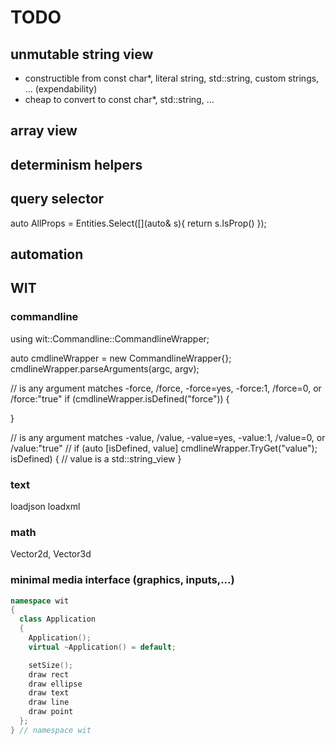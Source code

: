 # TODO

## unmutable string view

- constructible from const char*, literal string, std::string, custom strings, ... (expendability)
- cheap to convert to const char*, std::string, ...

## array view

## determinism helpers

## query selector

auto AllProps = Entities.Select([](auto& s){ return s.IsProp() });

## automation

## WIT

### commandline

using wit::Commandline::CommandlineWrapper;

auto cmdlineWrapper = new CommandlineWrapper{};
cmdlineWrapper.parseArguments(argc, argv);

// is any argument matches -force, /force, -force=yes, -force:1, /force=0, or /force:"true"
if (cmdlineWrapper.isDefined("force"))
{

}

// is any argument matches -value, /value, -value=yes, -value:1, /value=0, or /value:"true"
// 
if (auto [isDefined, value] cmdlineWrapper.TryGet("value"); isDefined)
{
  //  value is a std::string_view
}

### text

loadjson
loadxml

### math

Vector2d, Vector3d

### minimal media interface (graphics, inputs,...)

```cpp
namespace wit
{
  class Application
  {
    Application();
    virtual ~Application() = default;

    setSize();
    draw rect
    draw ellipse
    draw text
    draw line
    draw point
  };
} // namespace wit
```
